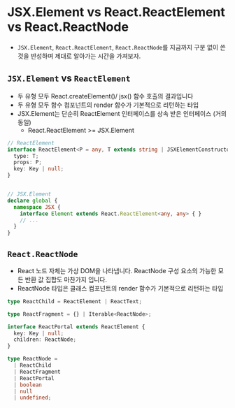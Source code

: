 # JSX.Element vs React.ReactElement vs React.ReactNode

- `JSX.Element`, `React.ReactElement`, `React.ReactNode`를 지금까지 구분 없이 쓴 것을 반성하며 제대로 알아가는 시간을 가져보자.



## `JSX.Element` vs `ReactElement`
- 두 유형 모두 React.createElement()/ jsx() 함수 호출의 결과입니다
- 두 유형 모두 함수 컴포넌트의 render 함수가 기본적으로 리턴하는 타입
- JSX.Element는 단순히 ReactElement 인터페이스를 상속 받은 인터페이스 (거의 동일)
    - React.ReactElement >= JSX.Element

```ts
// ReactElement
interface ReactElement<P = any, T extends string | JSXElementConstructor<any> = string | JSXElementConstructor<any>> {
  type: T;
  props: P;
  key: Key | null;
}


// JSX.Element
declare global {
  namespace JSX {
    interface Element extends React.ReactElement<any, any> { }
    // ...
  }
}   
```

## `React.ReactNode`
- React 노드 자체는 가상 DOM을 나타냅니다. ReactNode 구성 요소의 가능한 모든 반환 값 집합도 마찬가지 입니다.
- ReactNode 타입은 클래스 컴포넌트의 render 함수가 기본적으로 리턴하는 타입
```ts
type ReactChild = ReactElement | ReactText;

type ReactFragment = {} | Iterable<ReactNode>;

interface ReactPortal extends ReactElement {
  key: Key | null;
  children: ReactNode;
}

type ReactNode =
  | ReactChild
  | ReactFragment
  | ReactPortal
  | boolean
  | null
  | undefined;
```